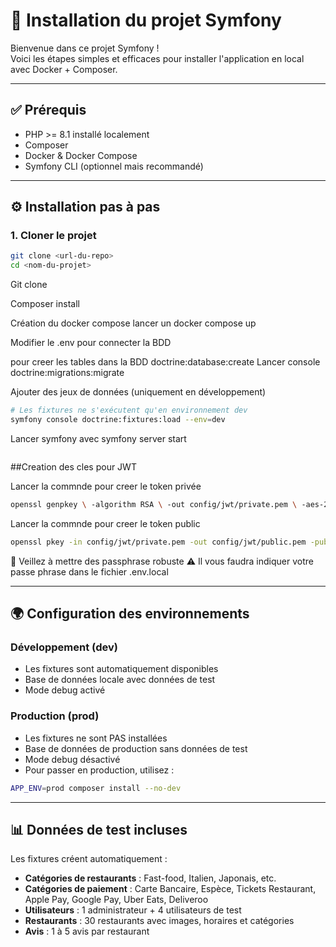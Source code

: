 # 🚀 Installation du projet Symfony

Bienvenue dans ce projet Symfony !  
Voici les étapes simples et efficaces pour installer l'application en local avec Docker + Composer.

---

## ✅ Prérequis

-   PHP >= 8.1 installé localement
-   Composer
-   Docker & Docker Compose
-   Symfony CLI (optionnel mais recommandé)

---

## ⚙️ Installation pas à pas

### 1. Cloner le projet

```bash
git clone <url-du-repo>
cd <nom-du-projet>
```

Git clone

Composer install

Création du docker compose
lancer un docker compose up

Modifier le .env pour connecter la BDD

pour creer les tables dans la BDD
doctrine:database:create
Lancer console doctrine:migrations:migrate

Ajouter des jeux de données (uniquement en développement)

```bash
# Les fixtures ne s'exécutent qu'en environnement dev
symfony console doctrine:fixtures:load --env=dev
```

Lancer symfony avec symfony server start

```

```

##Creation des cles pour JWT

Lancer la commnde pour creer le token privée

```bash
openssl genpkey \ -algorithm RSA \ -out config/jwt/private.pem \ -aes-256-cbc \ -pkeyopt rsa_keygen_bits:4096
```

Lancer la commnde pour creer le token public

```bash
openssl pkey -in config/jwt/private.pem -out config/jwt/public.pem -pubout
```

🚨 Veillez à mettre des passphrase robuste
⚠️ Il vous faudra indiquer votre passe phrase dans le fichier .env.local

---

## 🌍 Configuration des environnements

### Développement (dev)

-   Les fixtures sont automatiquement disponibles
-   Base de données locale avec données de test
-   Mode debug activé

### Production (prod)

-   Les fixtures ne sont PAS installées
-   Base de données de production sans données de test
-   Mode debug désactivé
-   Pour passer en production, utilisez :

```bash
APP_ENV=prod composer install --no-dev
```

---

## 📊 Données de test incluses

Les fixtures créent automatiquement :

-   **Catégories de restaurants** : Fast-food, Italien, Japonais, etc.
-   **Catégories de paiement** : Carte Bancaire, Espèce, Tickets Restaurant, Apple Pay, Google Pay, Uber Eats, Deliveroo
-   **Utilisateurs** : 1 administrateur + 4 utilisateurs de test
-   **Restaurants** : 30 restaurants avec images, horaires et catégories
-   **Avis** : 1 à 5 avis par restaurant
